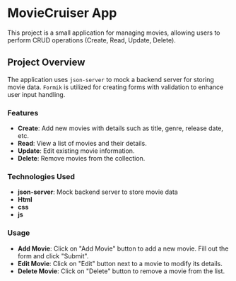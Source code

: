 # MovieCruiser App

This project is a small application for managing movies, allowing users to perform CRUD operations (Create, Read, Update, Delete).

## Project Overview

The application uses `json-server` to mock a backend server for storing movie data. `Formik` is utilized for creating forms with validation to enhance user input handling.

### Features

- **Create**: Add new movies with details such as title, genre, release date, etc.
- **Read**: View a list of movies and their details.
- **Update**: Edit existing movie information.
- **Delete**: Remove movies from the collection.

### Technologies Used

- **json-server**: Mock backend server to store movie data
- **Html**
- **css**
- **js**
### Usage
- **Add Movie**: Click on "Add Movie" button to add a new movie. Fill out the form and click "Submit".
- **Edit Movie**: Click on "Edit" button next to a movie to modify its details.
- **Delete Movie**: Click on "Delete" button to remove a movie from the list.
